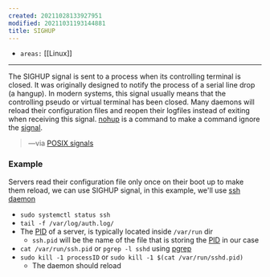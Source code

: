 ```yaml
---
created: 20211028133927951
modified: 20211031193144881
title: SIGHUP
---
```


- `areas:` [[Linux]]

---

The SIGHUP signal is sent to a process when its controlling terminal is closed. It was originally designed to notify the process of a serial line drop (a hangup). In modern systems, this signal usually means that the controlling pseudo or virtual terminal has been closed. Many daemons will reload their configuration files and reopen their logfiles instead of exiting when receiving this signal. [nohup](#nohup) is a command to make a command ignore the [signal](#signal).

> —via [POSIX signals](https://dsa.cs.tsinghua.edu.cn/oj/static/unix_signal.html)

### Example

Servers read their configuration file only once on their boot up to make them reload, we can use SIGHUP signal, in this example, we'll use [ssh](#ssh) [daemon](#daemon)

- `sudo systemctl status ssh`
- `tail -f /var/log/auth.log/`
- The [PID](#PID) of a server, is typically located inside `/var/run` dir
  - `ssh.pid` will be the name of the file that is storing the [PID](#PID) in our case
- `cat /var/run/ssh.pid` or `pgrep -l sshd` using [pgrep](#pgrep)
- `sudo kill -1 processID` or `sudo kill -1 $(cat /var/run/sshd.pid)`
  - The daemon should reload
